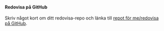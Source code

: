 #### Redovisa på GitHub

Skriv något kort om ditt redovisa-repo och länka till [repot för me/redovisa på GitHub](https://github.com/Charlie-alpha/designv2).
